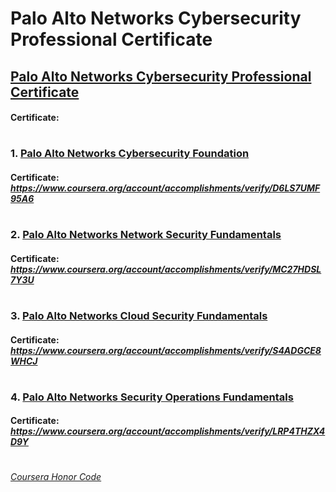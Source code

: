 # Palo Alto Networks Cybersecurity Professional Certificate


## [Palo Alto Networks Cybersecurity Professional Certificate](https://www.coursera.org/professional-certificates/palo-alto-networks-cybersecurity-fundamentals)
####    **Certificate:** 
#

### 1. [Palo Alto Networks Cybersecurity Foundation](https://www.coursera.org/learn/palo-alto-networks-cybersecurity-foundation-a?specialization=palo-alto-networks-cybersecurity-fundamentals)

####    **Certificate:** _https://www.coursera.org/account/accomplishments/verify/D6LS7UMF95A6_
#

### 2. [Palo Alto Networks Network Security Fundamentals](https://www.coursera.org/learn/palo-alto-networks-network-security-fundamentals?specialization=palo-alto-networks-cybersecurity-fundamentals)

####    **Certificate:** _https://www.coursera.org/account/accomplishments/verify/MC27HDSL7Y3U_
#

### 3. [Palo Alto Networks Cloud Security Fundamentals](https://www.coursera.org/learn/palo-alto-networks-cloud-sec-fundamentals?specialization=palo-alto-networks-cybersecurity-fundamentals)

####    **Certificate:** _https://www.coursera.org/account/accomplishments/verify/S4ADGCE8WHCJ_
#

### 4. [Palo Alto Networks Security Operations Fundamentals](https://www.coursera.org/learn/palo-alto-networks-security-operations-center-fundamentals?specialization=palo-alto-networks-cybersecurity-fundamentals)

####    **Certificate:** _https://www.coursera.org/account/accomplishments/verify/LRP4THZX4D9Y_
#



[*Coursera Honor Code*](https://www.coursera.support/s/article/209818863-Coursera-Honor-Code?language=en_US)


